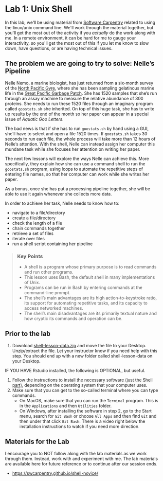 # Lab 1: Unix Shell

In this lab, we'll be using material from [Software Carpentry](https://swcarpentry.github.io/) related to using the linux/unix command line. We'll work through the material together, but you'll get the most out of the activity if you _actually_ do the work along with me. In a remote environment, it can be hard for me to gauge your interactivity, so you'll get the most out of this if you let me know to slow down, have questions, or are having technical issues.

## The problem we are going to try to solve: Nelle’s Pipeline

Nelle Nemo, a marine biologist, has just returned from a six-month survey of the [North Pacific Gyre](http://en.wikipedia.org/wiki/North_Pacific_Gyre), where she has been sampling gelatinous marine life in the [Great Pacific Garbage Patch](http://en.wikipedia.org/wiki/Great_Pacific_Garbage_Patch). She has 1520 samples that she’s run through an assay machine to measure the relative abundance of 300 proteins. She needs to run these 1520 files through an imaginary program called `goostats.sh` she inherited. On top of this huge task, she has to write up results by the end of the month so her paper can appear in a special issue of _Aquatic Goo Letters_.

The bad news is that if she has to run `goostats.sh` by hand using a GUI, she’ll have to select and open a file 1520 times. If `goostats.sh` takes 30 seconds to run each file, the whole process will take more than 12 hours of Nelle’s attention. With the shell, Nelle can instead assign her computer this mundane task while she focuses her attention on writing her paper.

The next few lessons will explore the ways Nelle can achieve this. More specifically, they explain how she can use a command shell to run the `goostats.sh` program, using loops to automate the repetitive steps of entering file names, so that her computer can work while she writes her paper.

As a bonus, once she has put a processing pipeline together, she will be able to use it again whenever she collects more data.

In order to achieve her task, Nelle needs to know how to:

- navigate to a file/directory
- create a file/directory
- check the length of a file
- chain commands together
- retrieve a set of files
- iterate over files
- run a shell script containing her pipeline

> ### Key Points[](https://swcarpentry.github.io/shell-novice/01-intro/index.html#key-points)
>
> - A shell is a program whose primary purpose is to read commands and run other programs.
> - This lesson uses Bash, the default shell in many implementations of Unix.
> - Programs can be run in Bash by entering commands at the command-line prompt.
> - The shell’s main advantages are its high action-to-keystroke ratio, its support for automating repetitive tasks, and its capacity to access networked machines.
> - The shell’s main disadvantages are its primarily textual nature and how cryptic its commands and operation can be.

## Prior to the lab

1. Download [shell-lesson-data.zip](https://swcarpentry.github.io/shell-novice/data/shell-lesson-data.zip) and move the file to your Desktop. Unzip/extract the file. Let your instructor know if you need help with this step. You should end up with a new folder called shell-lesson-data on your Desktop.

IF YOU HAVE Rstudio installed, the following is OPTIONAL, but useful.

1. [Follow the instructions to install the necessary software (just the Shell part)](https://carpentries.github.io/workshop-template/#shell), depending on the operating system that your computer uses.
2. Make sure that you can get to the so-called terminal where you can type commands.
   - On MacOS, make sure that you can run the `Terminal` program. This is in the `Applications` and then `Utilities` folder.
   - On Windows, after installing the software in step 2, go to the Start menu, search for `Git Bash` or choose `All Apps` and then find `Git` and then under that click `Git Bash`. There is a video right below the installation instructions to watch if you need more direction.

## Materials for the Lab

I encourage you to NOT follow along with the lab materials as we work through them. Instead, work with and experiment with me. The lab materials are available here for future reference or to continue after our session ends.

- https://swcarpentry.github.io/shell-novice/
